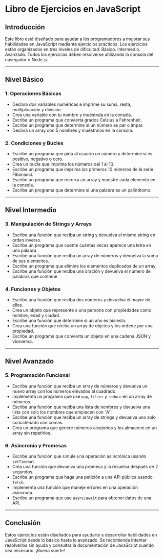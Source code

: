 # Libro de Ejercicios en JavaScript

## Introducción
Este libro está diseñado para ayudar a los programadores a mejorar sus habilidades en JavaScript mediante ejercicios prácticos. 
Los ejercicios están organizados en tres niveles de dificultad: 
  Básico.
  Intermedio.
  Avanzado. 
Todos los ejercicios deben resolverse utilizando la consola del navegador o Node.js.

---

## Nivel Básico

### 1. Operaciones Básicas
- Declara dos variables numéricas e imprime su suma, resta, multiplicación y división.
- Crea una variable con tu nombre y muéstrala en la consola.
- Escribe un programa que convierta grados Celsius a Fahrenheit.
- Escribe un programa que determine si un número es par o impar.
- Declara un array con 5 nombres y muéstralos en la consola.

### 2. Condiciones y Bucles
- Escribe un programa que pida al usuario un número y determine si es positivo, negativo o cero.
- Crea un bucle que imprima los números del 1 al 10.
- Escribe un programa que imprima los primeros 10 números de la serie Fibonacci.
- Escribe un programa que recorra un array y muestre cada elemento en la consola.
- Escribe un programa que determine si una palabra es un palíndromo.

---

## Nivel Intermedio

### 3. Manipulación de Strings y Arrays
- Escribe una función que reciba un string y devuelva el mismo string en orden inverso.
- Escribe un programa que cuente cuántas veces aparece una letra en una palabra.
- Escribe una función que reciba un array de números y devuelva la suma de sus elementos.
- Escribe un programa que elimine los elementos duplicados de un array.
- Escribe una función que reciba una oración y devuelva el número de palabras que contiene.

### 4. Funciones y Objetos
- Escribe una función que reciba dos números y devuelva el mayor de ellos.
- Crea un objeto que represente a una persona con propiedades como nombre, edad y ciudad.
- Escribe una función que determine si un año es bisiesto.
- Crea una función que reciba un array de objetos y los ordene por una propiedad.
- Escribe un programa que convierta un objeto en una cadena JSON y viceversa.

---

## Nivel Avanzado

### 5. Programación Funcional
- Escribe una función que reciba un array de números y devuelva un nuevo array con los números elevados al cuadrado.
- Implementa un programa que use `map`, `filter` y `reduce` en un array de números.
- Escribe una función que reciba una lista de nombres y devuelva una lista con solo los nombres que empiecen con "A".
- Escribe una función que reciba un array de strings y devuelva uno solo concatenado con comas.
- Crea un programa que genere números aleatorios y los almacene en un array sin repetirlos.

### 6. Asincronía y Promesas
- Escribe una función que simule una operación asincrónica usando `setTimeout`.
- Crea una función que devuelva una promesa y la resuelva después de 2 segundos.
- Escribe un programa que haga una petición a una API pública usando `fetch`.
- Implementa una función que maneje errores en una operación asíncrona.
- Escribe un programa que use `async/await` para obtener datos de una API.

---

## Conclusión
Estos ejercicios están diseñados para ayudarte a desarrollar habilidades en JavaScript desde lo básico hasta lo avanzado. 
Se recomienda intentar resolverlos sin ayuda y consultar la documentación de JavaScript cuando sea necesario. ¡Buena suerte!


